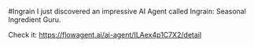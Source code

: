 #Ingrain
I just discovered an impressive AI Agent called Ingrain: Seasonal Ingredient Guru.

Check it: https://flowagent.ai/ai-agent/ILAex4p1C7X2/detail
